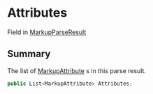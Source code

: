 # Attributes

Field in [MarkupParseResult](yarn.markup.markupparseresult.md)

## Summary

The list of [MarkupAttribute](yarn.markup.markupattribute.md) s in this parse result.

```csharp
public List<MarkupAttribute> Attributes;
```
